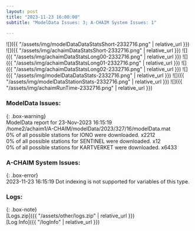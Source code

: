 ```yaml
---
layout: post
title: "2023-11-23 16:00:00"
subtitle: "ModelData Issues: 3; A-CHAIM System Issues: 1"

---
```


![]({{ "/assets/img/modelDataDataStatsShort-2332716.png" | relative_url }})
![]({{ "/assets/img/achaimDataStatsShort-2332716.png" | relative_url }})
![]({{ "/assets/img/achaimDataStatsLong00-2332716.png" | relative_url }})
![]({{ "/assets/img/achaimDataStatsLong01-2332716.png" | relative_url }})
![]({{ "/assets/img/achaimDataStatsLong02-2332716.png" | relative_url }})
![]({{ "/assets/img/modelDataDataStats-2332716.png" | relative_url }})
![]({{ "/assets/img/modelDataStationStats-2332716.png" | relative_url }})
![]({{ "/assets/img/achaimRunTime-2332716.png" | relative_url }})


### ModelData Issues:  
  
{: .box-warning}  
 ModelData report for 23-Nov-2023 16:15:19   
 /home2/achaim1/A-CHAIM/modelData/2023/327/16/modelData.mat   
 0% of all possible stations for IONO were downloaded. x2212   
 0% of all possible stations for SENTINEL were downloaded. x12   
 0% of all possible stations for KARTVERKET were downloaded. x6433   
  
### A-CHAIM System Issues:  
  
{: .box-error}  
2023-11-23 16:15:19 Dot indexing is not supported for variables of this type.  

### Logs:  
  
{: .box-note}  
[Logs.zip]({{ "/assets/other/logs.zip" | relative_url }})  
[Log Info]({{ "/logInfo" | relative_url }})  
